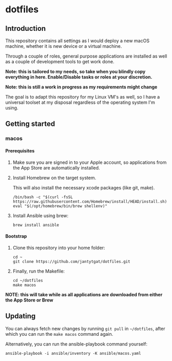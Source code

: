 # dotfiles
## Introduction

This repository contains all settings as I would deploy a new macOS machine, whether it is new device or a virtual machine.

Through a couple of roles, general purpose applications are installed as well as a couple of development tools to get work done.

**Note: this is tailored to my needs, so take when you blindly copy everything in here. Enable/Disable tasks or roles at your discretion.**

**Note: this is still a work in progress as my requirements might change**

The goal is to adapt this repository for my Linux VM's as well, so I have a universal toolset at my disposal regardless of the operating system I'm using.

## Getting started
### macos
#### Prerequisites
1. Make sure you are signed in to your Apple account, so applications from the App Store are automatically installed.
2. Install Homebrew on the target system.

    This will also install the necessary xcode packages (like git, make).

    ```
    /bin/bash -c "$(curl -fsSL https://raw.githubusercontent.com/Homebrew/install/HEAD/install.sh)"
    eval "$(/opt/homebrew/bin/brew shellenv)"
    ```
3. Install Ansible using brew:
    ```
    brew install ansible
    ```

#### Bootstrap
1. Clone this repository into your home folder:

    ```
    cd ~
    git clone https://github.com/jantytgat/dotfiles.git
    ```


2. Finally, run the Makefile:
    ```
    cd ~/dotfiles
    make macos
    ```

**NOTE: this will take while as all applications are downloaded from either the App Store or Brew**

## Updating

You can always fetch new changes by running ```git pull``` in ```~/dotfiles```, after which you can run the ```make macos``` command again.

Alternatively, you can run the ansible-playbook command yourself:

```ansible-playbook -i ansible/inventory -K ansible/macos.yaml```